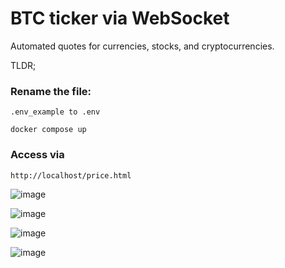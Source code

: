 # BTC ticker via WebSocket
Automated quotes for currencies, stocks, and cryptocurrencies.

TLDR;


### Rename the file:
```
.env_example to .env
```

```
docker compose up
```

### Access via
```
http://localhost/price.html
```

![image](https://github.com/user-attachments/assets/dd0eb25a-478e-4f7c-b744-0416c003f8df)

![image](https://github.com/user-attachments/assets/a52b836f-4e9e-4987-9f4b-7292b0857eed)

![image](https://github.com/user-attachments/assets/45286841-665f-4ce2-82b7-2df1b03140cf)

![image](https://github.com/user-attachments/assets/9bcdd042-cc97-4ae3-8308-c4a02cf348dc)
